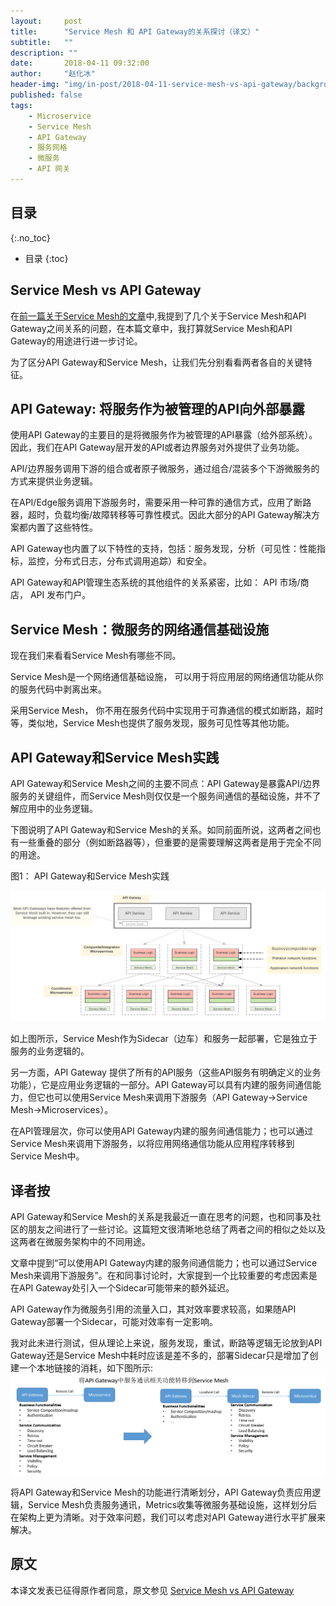 ```yaml
---
layout:     post
title:      "Service Mesh 和 API Gateway的关系探讨（译文）"
subtitle:   ""
description: ""
date:       2018-04-11 09:32:00
author:     "赵化冰"
header-img: "img/in-post/2018-04-11-service-mesh-vs-api-gateway/background.jpg"
published: false
tags:
    - Microservice
    - Service Mesh
    - API Gateway
    - 服务网格
    - 微服务
    - API 网关
---
```


## 目录
{:.no_toc}

* 目录
{:toc}

## Service Mesh vs API Gateway

在[前一篇关于Service Mesh的文章](https://medium.com/microservices-in-practice/service-mesh-for-microservices-2953109a3c9a)中,我提到了几个关于Service Mesh和API Gateway之间关系的问题，在本篇文章中，我打算就Service Mesh和API Gateway的用途进行进一步讨论。

为了区分API Gateway和Service Mesh，让我们先分别看看两者各自的关键特征。

## API Gateway: 将服务作为被管理的API向外部暴露


使用API Gateway的主要目的是将微服务作为被管理的API暴露（给外部系统）。因此，我们在API Gateway层开发的API或者边界服务对外提供了业务功能。

API/边界服务调用下游的组合或者原子微服务，通过组合/混装多个下游微服务的方式来提供业务逻辑。

在API/Edge服务调用下游服务时，需要采用一种可靠的通信方式，应用了断路器，超时，负载均衡/故障转移等可靠性模式。因此大部分的API Gateway解决方案都内置了这些特性。

API Gateway也内置了以下特性的支持，包括：服务发现，分析（可见性：性能指标，监控，分布式日志，分布式调用追踪）和安全。

API Gateway和API管理生态系统的其他组件的关系紧密，比如： API 市场/商店， API 发布门户。

## Service Mesh：微服务的网络通信基础设施

现在我们来看看Service Mesh有哪些不同。

Service Mesh是一个网络通信基础设施， 可以用于将应用层的网络通信功能从你的服务代码中剥离出来。

采用Service Mesh， 你不用在服务代码中实现用于可靠通信的模式如断路，超时等，类似地，Service Mesh也提供了服务发现，服务可见性等其他功能。

## API Gateway和Service Mesh实践

API Gateway和Service Mesh之间的主要不同点：API Gateway是暴露API/边界服务的关键组件，而Service Mesh则仅仅是一个服务间通信的基础设施，并不了解应用中的业务逻辑。

下图说明了API Gateway和Service Mesh的关系。如同前面所说，这两者之间也有一些重叠的部分（例如断路器等），但重要的是需要理解这两者是用于完全不同的用途。


图1： API Gateway和Service Mesh实践

![](\img\in-post\2018-04-11-service-mesh-vs-api-gateway\service-mesh-vs-api-gateway.png)

如上图所示，Service Mesh作为Sidecar（边车）和服务一起部署，它是独立于服务的业务逻辑的。

另一方面，API Gateway 提供了所有的API服务（这些API服务有明确定义的业务功能），它是应用业务逻辑的一部分。API Gateway可以具有内建的服务间通信能力，但它也可以使用Service Mesh来调用下游服务（API Gateway->Service Mesh->Microservices）。

在API管理层次，你可以使用API Gateway内建的服务间通信能力；也可以通过Service Mesh来调用下游服务，以将应用网络通信功能从应用程序转移到Service Mesh中。

## 译者按

API Gateway和Service Mesh的关系是我最近一直在思考的问题，也和同事及社区的朋友之间进行了一些讨论。这篇短文很清晰地总结了两者之间的相似之处以及这两者在微服务架构中的不同用途。

文章中提到“可以使用API Gateway内建的服务间通信能力；也可以通过Service Mesh来调用下游服务”。在和同事讨论时，大家提到一个比较重要的考虑因素是在API Gateway处引入一个Sidecar可能带来的额外延迟。

API Gateway作为微服务引用的流量入口，其对效率要求较高，如果随API Gateway部署一个Sidecar，可能对效率有一定影响。

我对此未进行测试，但从理论上来说，服务发现，重试，断路等逻辑无论放到API Gateway还是Service Mesh中耗时应该是差不多的，部署Sidecar只是增加了创建一个本地链接的消耗，如下图所示:
![](\img\in-post\2018-04-11-service-mesh-vs-api-gateway\api-gateway-with-service-mesh.png)

将API Gateway和Service Mesh的功能进行清晰划分，API Gateway负责应用逻辑，Service Mesh负责服务通讯，Metrics收集等微服务基础设施，这样划分后在架构上更为清晰。对于效率问题，我们可以考虑对API Gateway进行水平扩展来解决。

## 原文

本译文发表已征得原作者同意，原文参见 [Service Mesh vs API Gateway](https://medium.com/microservices-in-practice/service-mesh-vs-api-gateway-a6d814b9bf56)

